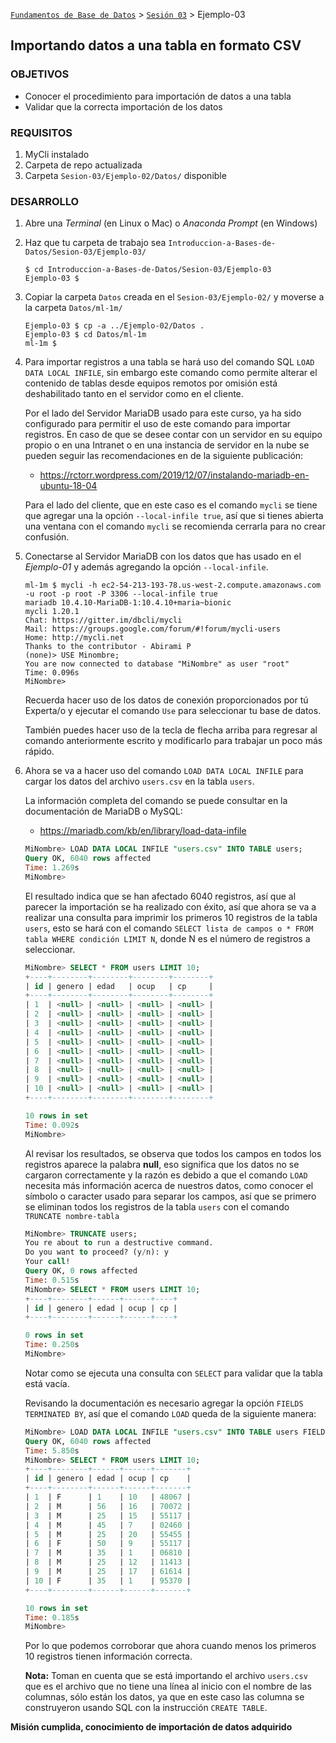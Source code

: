 [`Fundamentos de Base de Datos`](../../Readme.md) > [`Sesión 03`](../Readme.md) > Ejemplo-03
## Importando datos a una tabla en formato CSV

### OBJETIVOS
 - Conocer el procedimiento para importación de datos a una tabla
 - Validar que la correcta importación de los datos

### REQUISITOS
1. MyCli instalado
1. Carpeta de repo actualizada
1. Carpeta `Sesion-03/Ejemplo-02/Datos/` disponible

### DESARROLLO
1. Abre una _Terminal_ (en Linux o Mac) o _Anaconda Prompt_ (en Windows)

1. Haz que tu carpeta de trabajo sea `Introduccion-a-Bases-de-Datos/Sesion-03/Ejemplo-03/`
   ```console
   $ cd Introduccion-a-Bases-de-Datos/Sesion-03/Ejemplo-03
   Ejemplo-03 $
   ```

1. Copiar la carpeta `Datos` creada en el `Sesion-03/Ejemplo-02/` y moverse a la carpeta `Datos/ml-1m/`
   ```console
   Ejemplo-03 $ cp -a ../Ejemplo-02/Datos .
   Ejemplo-03 $ cd Datos/ml-1m
   ml-1m $
   ```

1. Para importar registros a una tabla se hará uso del comando SQL `LOAD DATA LOCAL INFILE`, sin embargo este comando como permite alterar el contenido de tablas desde equipos remotos por omisión está deshabilitado tanto en el servidor como en el cliente.

   Por el lado del Servidor MariaDB usado para este curso, ya ha sido configurado para permitir el uso de este comando para importar registros. En caso de que se desee contar con un servidor en su equipo propio o en una Intranet o en una instancia de servidor en la nube se pueden seguir las recomendaciones en de la siguiente publicación:
   - https://rctorr.wordpress.com/2019/12/07/instalando-mariadb-en-ubuntu-18-04

   Para el lado del cliente, que en este caso es el comando `mycli` se tiene que agregar una la opción `--local-infile true`, así que si tienes abierta una ventana con el comando `mycli` se recomienda cerrarla para no crear confusión.

1. Conectarse al Servidor MariaDB con los datos que has usado en el _Ejemplo-01_ y además agregando la opción `--local-infile`.
   ```console
   ml-1m $ mycli -h ec2-54-213-193-78.us-west-2.compute.amazonaws.com -u root -p root -P 3306 --local-infile true
   mariadb 10.4.10-MariaDB-1:10.4.10+maria~bionic
   mycli 1.20.1
   Chat: https://gitter.im/dbcli/mycli
   Mail: https://groups.google.com/forum/#!forum/mycli-users
   Home: http://mycli.net
   Thanks to the contributor - Abirami P
   (none)> USE Minombre;
   You are now connected to database "MiNombre" as user "root"
   Time: 0.096s
   MiNombre>
   ```
   Recuerda hacer uso de los datos de conexión proporcionados por tú Experta/o y ejecutar el comando `Use` para seleccionar tu base de datos.

   También puedes hacer uso de la tecla de flecha arriba para regresar al comando anteriormente escrito y modificarlo para trabajar un poco más rápido.

1. Ahora se va a hacer uso del comando `LOAD DATA LOCAL INFILE` para cargar los datos del archivo `users.csv` en la tabla `users`.

   La información completa del comando se puede consultar en la documentación de MariaDB o MySQL:
   - https://mariadb.com/kb/en/library/load-data-infile

   ```sql
   MiNombre> LOAD DATA LOCAL INFILE "users.csv" INTO TABLE users;
   Query OK, 6040 rows affected
   Time: 1.269s
   MiNombre>  
   ```
   El resultado indica que se han afectado 6040 registros, así que al parecer la importación se ha realizado con éxito, así que ahora se va a realizar una consulta para imprimir los primeros 10 registros de la tabla `users`, esto se hará con el comando `SELECT lista de campos o * FROM tabla WHERE condición LIMIT N`, donde N es el número de registros a seleccionar.
   ```sql
   MiNombre> SELECT * FROM users LIMIT 10;
   +----+--------+--------+--------+--------+
   | id | genero | edad   | ocup   | cp     |
   +----+--------+--------+--------+--------+
   | 1  | <null> | <null> | <null> | <null> |
   | 2  | <null> | <null> | <null> | <null> |
   | 3  | <null> | <null> | <null> | <null> |
   | 4  | <null> | <null> | <null> | <null> |
   | 5  | <null> | <null> | <null> | <null> |
   | 6  | <null> | <null> | <null> | <null> |
   | 7  | <null> | <null> | <null> | <null> |
   | 8  | <null> | <null> | <null> | <null> |
   | 9  | <null> | <null> | <null> | <null> |
   | 10 | <null> | <null> | <null> | <null> |
   +----+--------+--------+--------+--------+

   10 rows in set
   Time: 0.092s
   MiNombre>  
   ```
   Al revisar los resultados, se observa que todos los campos en todos los registros aparece la palabra __null__, eso significa que los datos no se cargaron correctamente y la razón es debido a que el comando `LOAD` necesita más información acerca de nuestros datos, como conocer el símbolo o caracter usado para separar los campos, así que se primero se eliminan todos los registros de la tabla `users` con el comando `TRUNCATE nombre-tabla`
   ```sql
   MiNombre> TRUNCATE users;
   You re about to run a destructive command.
   Do you want to proceed? (y/n): y
   Your call!
   Query OK, 0 rows affected
   Time: 0.515s
   MiNombre> SELECT * FROM users LIMIT 10;                                         
   +----+--------+------+------+----+
   | id | genero | edad | ocup | cp |
   +----+--------+------+------+----+

   0 rows in set
   Time: 0.250s
   MiNombre>  
   ```
   Notar como se ejecuta una consulta con `SELECT` para validar que la tabla está vacía.

   Revisando la documentación es necesario agregar la opción `FIELDS TERMINATED BY`, así que el comando `LOAD` queda de la siguiente manera:
   ```sql
   MiNombre> LOAD DATA LOCAL INFILE "users.csv" INTO TABLE users FIELDS TERMINATED BY ",";
   Query OK, 6040 rows affected
   Time: 5.850s
   MiNombre> SELECT * FROM users LIMIT 10;
   +----+--------+------+------+-------+
   | id | genero | edad | ocup | cp    |
   +----+--------+------+------+-------+
   | 1  | F      | 1    | 10   | 48067 |
   | 2  | M      | 56   | 16   | 70072 |
   | 3  | M      | 25   | 15   | 55117 |
   | 4  | M      | 45   | 7    | 02460 |
   | 5  | M      | 25   | 20   | 55455 |
   | 6  | F      | 50   | 9    | 55117 |
   | 7  | M      | 35   | 1    | 06810 |
   | 8  | M      | 25   | 12   | 11413 |
   | 9  | M      | 25   | 17   | 61614 |
   | 10 | F      | 35   | 1    | 95370 |
   +----+--------+------+------+-------+

   10 rows in set
   Time: 0.185s
   MiNombre>  
   ```
   Por lo que podemos corroborar que ahora cuando menos los primeros 10 registros tienen información correcta.

   __Nota:__ Toman en cuenta que se está importando el archivo `users.csv` que es el archivo que no tiene una línea al inicio con el nombre de las columnas, sólo están los datos, ya que en este caso las columna se construyeron usando SQL con la instrucción `CREATE TABLE`.

__Misión cumplida, conocimiento de importación de datos adquirido__
